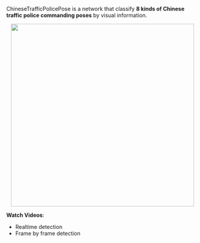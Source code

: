 ChineseTrafficPolicePose is a network that classify **8 kinds of Chinese traffic police commanding poses** by visual information.

<p align="center">
    <img src="doc/media/real-time.gif", width="480">
</p>

**Watch Videos**:
- Realtime detection
- Frame by frame detection
